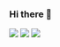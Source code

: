 ### Hi there 👋

![](http://github-profile-summary-cards.vercel.app/api/cards/profile-details?username=eskay58&theme=default)
![](http://github-profile-summary-cards.vercel.app/api/cards/repos-per-language?username=eskay58&theme=default)
![](http://github-profile-summary-cards.vercel.app/api/cards/most-commit-language?username=eskay58&theme=default)

<!--
**Eskay58/Eskay58** is a ✨ _special_ ✨ repository because its `README.md` (this file) appears on your GitHub profile.

Here are some ideas to get you started:

- 🔭 I’m currently working on ...
- 🌱 I’m currently learning ...
- 👯 I’m looking to collaborate on ...
- 🤔 I’m looking for help with ...
- 💬 Ask me about ...
- 📫 How to reach me: ...
- 😄 Pronouns: ...
- ⚡ Fun fact: ...
-->
